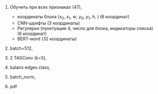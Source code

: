 1) Обучить при всех признаках (47),
    - координаты блока ($x_0$, $x_1$, $w$, $y_0$, $y_1$, $h$, ) (6 координат)
    - CNN-шрифты (3 координаты)
    - Регулярки (пунктуация 4, число для блока, индикаторы списка) (6 координат)
    - BERT-word (32 координаты)
    
2) batch=512, 
3) 2 TAGConv (k=5), 
4) balans edges class,
5) batch_norm, 
6) pdf
